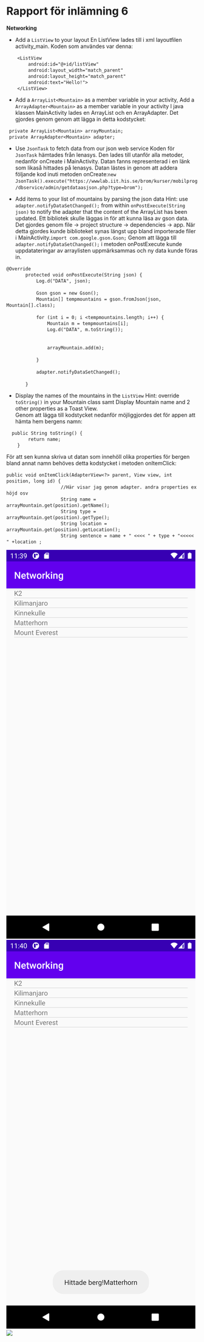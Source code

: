 
# Rapport för inlämning 6

**Networking**

- Add a `ListView` to your layout
En ListView lades till i xml layoutfilen activity_main. Koden som användes var denna:
```
    <ListView
        android:id="@+id/listView"
        android:layout_width="match_parent"
        android:layout_height="match_parent"
        android:text="Hello!">
    </ListView>
```

- Add a `ArrayList<Mountain>` as a member variable in your activity, Add a `ArrayAdapter<Mountain>` as a member variable in your activity
I java klassen MainActivity lades en ArrayList<Mountain> och en ArrayAdapter<Mountain>. Det gjordes genom genom att lägga in detta kodstycket:
```
 private ArrayList<Mountain> arrayMountain;
 private ArrayAdapter<Mountain> adapter;
```

- Use `JsonTask` to fetch data from our json web service
Koden för `JsonTask` hämtades från lenasys. Den lades till utanför alla metoder, nedanför onCreate i MainActivity. Datan fanns representerad i en länk som likaså hittades på lenasys. 
Datan lästes in genom att addera följande kod inuti metoden onCreate:`new JsonTask().execute("https://wwwlab.iit.his.se/brom/kurser/mobilprog/dbservice/admin/getdataasjson.php?type=brom");`

- Add items to your list of mountains by parsing the json data Hint: use `adapter.notifyDataSetChanged();` from within `onPostExecute(String json)` to notify the adapter that the content of the ArrayList has been updated.
Ett bibliotek skulle läggas in för att kunna läsa av gson data. Det gjordes genom file -> project structure -> dependencies -> app.
När detta gjordes kunde biblioteket synas längst upp bland importerade filer i MainActivity.`import com.google.gson.Gson;`
 Genom att lägga till `adapter.notifyDataSetChanged();` i metoden onPostExecute kunde uppdatateringar av arraylisten uppmärksammas och ny data kunde föras in. 
 ```
@Override
        protected void onPostExecute(String json) {
            Log.d("DATA", json);

            Gson gson = new Gson();
            Mountain[] tempmountains = gson.fromJson(json, Mountain[].class);

            for (int i = 0; i <tempmountains.length; i++) {
                Mountain m = tempmountains[i];
                Log.d("DATA", m.toString());


                arrayMountain.add(m);

            }

            adapter.notifyDataSetChanged();

        }
```

- Display the names of the mountains in the `ListView` Hint: override `toString()` in your Mountain class samt Display Mountain name and 2 other properties as a Toast View.                                                                                                      
Genom att lägga till kodstycket nedanför möjliggjordes det för appen att hämta hem bergens namn:
```
  public String toString() {
        return name;
    }
```
För att sen kunna skriva ut datan som innehöll olika properties för bergen bland annat namn behöves detta kodstycket i metoden onItemClick:
```
public void onItemClick(AdapterView<?> parent, View view, int position, long id) {
                    //Här visar jag genom adapter. andra properties ex höjd osv
                    String name = arrayMountain.get(position).getName();
                    String type = arrayMountain.get(position).getType();
                    String location = arrayMountain.get(position).getLocation();
                    String sentence = name + " <<<< " + type + "<<<<< " +location ;
```




![](bild1.png)
![](bild2.png)
![](bild3.png)
